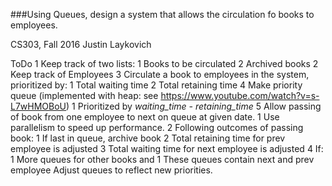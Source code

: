 ###Using Queues, design a system that allows the circulation fo books to employees.

CS303, Fall 2016
Justin Laykovich

ToDo
1 Keep track of two lists:
   1 Books to be circulated
   2 Archived books
2 Keep track of Employees
3 Circulate a book to employees in the system, prioritized by:
   1 Total waiting time
   2 Total retaining time
4 Make priority queue (implemented with heap: see https://www.youtube.com/watch?v=s-L7wHMOBoU)
   1 Prioritized by _waiting\_time - retaining\_time_
5 Allow passing of book from one employee to next on queue at given date.
   1 Use parallelism to speed up performance.
   2 Following outcomes of passing book:
      1 If last in queue, archive book
      2 Total retaining time for prev employee is adjusted
      3 Total waiting time for next employee is adjusted
      4 If:
         1 More queues for other books and
         1 These queues contain next and prev employee
        Adjust queues to reflect new priorities.
